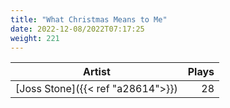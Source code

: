 ```yaml
---
title: "What Christmas Means to Me"
date: 2022-12-08/2022T07:17:25
weight: 221
---
```




 Artist | Plays 
----- | -----:
[Joss Stone]({{< ref "a28614">}}) | 28

